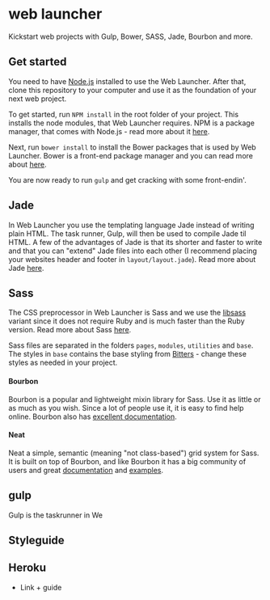 # web launcher

Kickstart web projects with Gulp, Bower, SASS, Jade, Bourbon and more.

## Get started
You need to have [Node.js](https://nodejs.org/) installed to use the Web Launcher. After that, clone this repository to your computer and use it as the foundation of your next web project.

To get started, run `NPM install` in the root folder of your project. This installs the node modules, that Web Launcher requires. NPM is a package manager, that comes with Node.js - read more about it [here](https://www.npmjs.com/).

Next, run `bower install` to install the Bower packages that is used by Web Launcher. Bower is a front-end package manager and you can read more about [here](http://bower.io/).

You are now ready to run `gulp` and get cracking with some front-endin'. 

## Jade
In Web Launcher you use the templating language Jade instead of writing plain HTML. The task runner, Gulp, will then be used to compile Jade til HTML. A few of the advantages of Jade is that its shorter and faster to write and that you can "extend" Jade files into each other (I recommend placing your websites header and footer in `layout/layout.jade`). Read more about Jade [here](http://jade-lang.com/). 

## Sass
The CSS preprocessor in Web Launcher is Sass and we use the [libsass](http://libsass.org/) variant since it does not require Ruby and is much faster than the Ruby version. Read more about Sass [here](http://sass-lang.com/).

Sass files are separated in the folders `pages`, `modules`, `utilities` and `base`. The styles in `base` contains the base styling from [Bitters](http://bitters.bourbon.io/) - change these styles as needed in your project.

#### Bourbon
Bourbon is a popular and lightweight mixin library for Sass. Use it as little or as much as you wish. Since a lot of people use it, it is easy to find help online. Bourbon also has [excellent documentation](http://bourbon.io/docs/).

#### Neat
Neat a simple, semantic (meaning "not class-based") grid system for Sass. It is built on top of Bourbon, and like Bourbon it has a big community of users and great [documentation](http://thoughtbot.github.io/neat-docs/latest/) and [examples](http://neat.bourbon.io/examples/).

## gulp
Gulp is the taskrunner in We

## Styleguide

## Heroku
- Link + guide